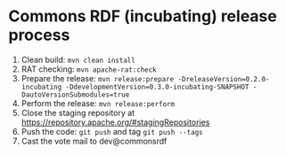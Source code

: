 # Commons RDF (incubating) release process

1. Clean build: `mvn clean install`
2. RAT checking: `mvn apache-rat:check`
3. Prepare the release: `mvn release:prepare -DreleaseVersion=0.2.0-incubating -DdevelopmentVersion=0.3.0-incubating-SNAPSHOT -DautoVersionSubmodules=true`
4. Perform the release: `mvn release:perform`
5. Close the staging repository at https://repository.apache.org/#stagingRepositories
6. Push the code: `git push` and tag `git push --tags`
6. Cast the vote mail to dev@commonsrdf
